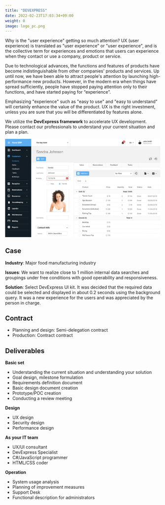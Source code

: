 ```yaml
---
title: "DEVEXPRESS"
date: 2022-02-23T17:03:34+09:00
weight: 0
image: logo_pc.png
---
```


Why is the "user experience" getting so much attention? UX (user experience) is translated as "user experience" or "user experience", and is the collective term for experiences and emotions that users can experience when they contact or use a company, product or service.

Due to technological advances, the functions and features of products have become indistinguishable from other companies' products and services. Up until now, we have been able to attract people's attention by launching high-performance new products. However, in the modern era when things have spread sufficiently, people have stopped paying attention only to their functions, and have started paying for “experience”.

Emphasizing "experience" such as "easy to use" and "easy to understand" will certainly enhance the value of the product. UX is the right investment, unless you are sure that you will be differentiated by features alone.

We utilize the **DevExpress framework** to accelerate UX development. Please contact our professionals to understand your current situation and plan a plan.

![ Image is not Available !](devexpress.webp)

## Case

**Industry**: Major food manufacturing industry

**Issues**: We want to realize close to 1 million internal data searches and groupings under free conditions with good operability and responsiveness.

**Solution**: Select DevExpress UI kit. It was decided that the required data could be selected and displayed in about 0.2 seconds using the background query. It was a new experience for the users and was appreciated by the person in charge.

## Contract

- Planning and design: Semi-delegation contract
- Production: Contract contract

## Deliverables

**Basic set**

- Understanding the current situation and understanding your solution
- Goal design, milestone formulation
- Requirements definition document
- Basic design document creation
- Prototype/POC creation
- Conducting a review meeting



**Design**

- UX design
- Security design
- Performance design

**As your IT team**

- UX/UI consultant
- DevExpress Specialist
- C#/JavaScript programmer
- HTML/CSS coder

**Operation**

- System usage analysis
- Planning of improvement measures
- Support Desk
- Functional description for administrators